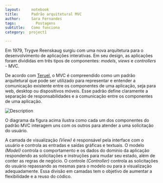 ```yaml
---
layout:     notebook
title:      Padrão arquitetural MVC
author:     Sara Fernandes
tags: 		  Postagens
subtitle:   Como funciona
category:  project1

---
```

<!--visualworkflow: true -->

Em 1979, Trygve Reenskaug surgiu com uma nova arquitetura para o desenvolvimento de aplicações interativas. Em seu design, as aplicações foram divididas em três tipos de componentes: *models*, *views* e *controllers* - MVC.

De acordo com [Teruel](http://www.buscape.com.br/arquitetura-de-sistemas-para-web-com-java-utilizando-design-patterns-e-frameworks-evandro-carlos-teruel-8539902214), o MVC é compreendido como um padrão arquitetural que pode ser utilizado para representar e entender a comunicação existente entre os componentes de uma aplicação, seja para web, desktop ou dispositivos móveis. Esse padrão define claramente a separação de responsabilidades e a comunicação entre os componentes de uma aplicação.

![Description](http://sarafernandes.github.io/img/mvc.png)

O diagrama da figura acima ilustra como cada um dos componentes do padrão MVC interagem uns com os outros para atender a uma solicitação do usuário.

A camada de visualização *(View)* é responsável pela interface com o usuário e controla as entradas e saídas gráficas e textuais. O modelo *(Model)* controla o comportamento e os dados do domínio da aplicação respondendo as solicitações e instruções para mudar seu estado, além de conter as regras de negócio. O controle *(Controller)* controla as solicitações do usuário repassando as mesmas para o modelo ou para a visualização adequadamente. Essa divisão em camadas tem o objetivo de aumentar a flexibilidade e a reuso do códico.
